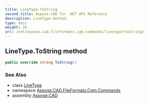 ```yaml
---
title: LineType.ToString
second_title: Aspose.CAD for .NET API Reference
description: LineType method. 
type: docs
weight: 20
url: /net/aspose.cad.fileformats.cgm.commands/linetype/tostring/
---
```

## LineType.ToString method

```csharp
public override string ToString()
```

### See Also

* class [LineType](../)
* namespace [Aspose.CAD.FileFormats.Cgm.Commands](../../linetype/)
* assembly [Aspose.CAD](../../../)


